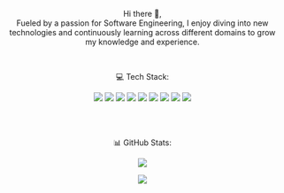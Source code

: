 

<p align="center">
Hi there 👋, <br>
Fueled by a passion for Software Engineering, I enjoy diving into new technologies and continuously learning across different domains to grow my knowledge and experience.
</p>
<br>

<p align="center">💻 Tech Stack: </p>

<p align="center">
  <img src="https://img.shields.io/badge/JavaScript-323330?style=for-the-badge&logo=javascript&logoColor=F7DF1E" />
  <img src="https://img.shields.io/badge/TypeScript-007ACC?style=for-the-badge&logo=typescript&logoColor=white" />
  <img src="https://img.shields.io/badge/PHP-777BB4?style=for-the-badge&logo=php&logoColor=white" />
  <img src="https://img.shields.io/badge/Node%20js-339933?style=for-the-badge&logo=nodedotjs&logoColor=white" />
  <img src="https://img.shields.io/badge/Express%20js-000000?style=for-the-badge&logo=express&logoColor=white" />
  <img src="https://img.shields.io/badge/next%20js-000000?style=for-the-badge&logo=nextdotjs&logoColor=white" />
  <img src="https://img.shields.io/badge/React-20232A?style=for-the-badge&logo=react&logoColor=61DAFB" />
  <img src="https://img.shields.io/badge/Laravel-FF2D20?style=for-the-badge&logo=laravel&logoColor=white" />
  <img src="https://img.shields.io/badge/Tailwind_CSS-38B2AC?style=for-the-badge&logo=tailwind-css&logoColor=white" />
</p>
<br><br>
<p align="center"> 📊 GitHub Stats: </p>
<p align="center">
  <img src="https://nirzak-streak-stats.vercel.app/?user=rachmaadr&theme=dark&hide_border=false" />
</p>
<p align="center">
  <img src="https://github-readme-stats.vercel.app/api/top-langs/?username=rachmaadr&theme=dark&hide_border=false&include_all_commits=false&count_private=true&layout=compact" />
</p>
